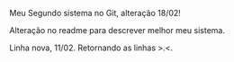 Meu Segundo sistema no Git, alteração 18/02!

Alteração no readme para descrever melhor meu sistema.

Linha nova, 11/02.
Retornando as linhas >.<.